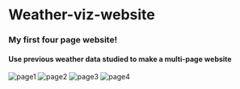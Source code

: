 # Weather-viz-website

### My first four page website!

#### Use previous weather data studied to make a multi-page website

![page1](https://github.com/brookecrofts/web_design_challenge/blob/master/page1.png)
![page2](https://github.com/brookecrofts/web_design_challenge/blob/master/page2.png)
![page3](https://github.com/brookecrofts/web_design_challenge/blob/master/page3.png)
![page4](https://github.com/brookecrofts/web_design_challenge/blob/master/page4.png)
